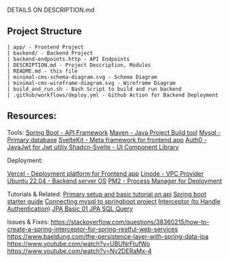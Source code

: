 
DETAILS ON DESCRIPTION.md


## Project Structure

```
| app/ - Frontend Project
| backend/ - Backend Project
| backend-endpoints.http - API Endpoints 
| DESCRIPTION.md - Project Description, Modules
| README.md - this file
| minimal-cms-schema-diagram.svg - Schema Diagram
| minimal-cms-wireframe-diagram.svg - Wireframe Diagram
| build_and_run.sh - Bash Script to build and run backend
| .github/workflows/deploy.yml - Github Action for Backend Deployment
```

## Resources:

Tools: 
[Spring Boot - API Framework](!https://spring.io/projects/spring-boot)
[Maven - Java Project Build tool](!https://maven.apache.org/)
[Mysql - Primary database](!https://www.mysql.com/)
[SvelteKit - Meta framework for frontend app](!https://kit.svelte.dev/)
[Auth0 - JavaJwt for Jwt utiliy ](!https://github.com/auth0/java-jwt)
[Shadcn-Svelte - UI Component Library](!https://www.shadcn-svelte.com/)

Deployment:

[Vercel - Deployment platform for Frontend app](https://vercel.com/)
[Linode - VPC Provider ](https://www.linode.com/)
[Ubuntu 22.04 - Backend server OS](https://ubuntu.com/download/server)
[PM2 - Process Manager for Deployment](!https://pm2.keymetrics.io/)

Tutorials & Related:
[Primary setup and basic tutorial on api](!https://www.youtube.com/watch?v=Zo9xQzibp4Y)
[Spring boot starter guide](!https://spring.io/guides/gs/spring-boot) 
[Connecting mysql to springboot project](!https://www.baeldung.com/java-connect-mysql)
[Interceptor (to Handle Authentication)](!https://www.baeldung.com/spring-mvc-handlerinterceptor)
[JPA Basic 01 ](!https://spring.io/guides/gs/accessing-data-jpa)
[JPA SQL Query](!https://www.baeldung.com/spring-data-jpa-query)


Issues & Fixes:
https://stackoverflow.com/questions/38360215/how-to-create-a-spring-interceptor-for-spring-restful-web-services
https://www.baeldung.com/the-persistence-layer-with-spring-data-jpa
https://www.youtube.com/watch?v=UBUNrFtufWo
https://www.youtube.com/watch?v=Nv2DERaMx-4

